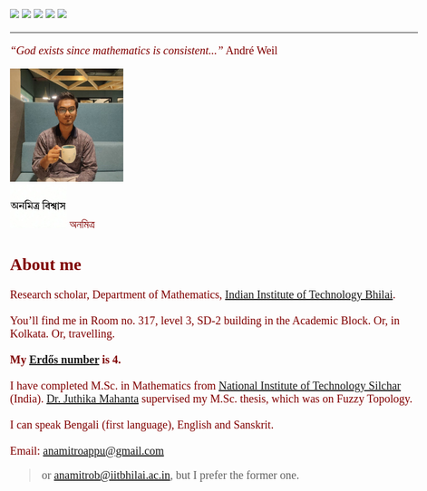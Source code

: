 <head>
<link rel="preconnect" href="https://fonts.googleapis.com">
<link rel="preconnect" href="https://fonts.gstatic.com" crossorigin>
<link href="https://fonts.googleapis.com/css2?family=Tiro+Bangla:ital@0;1&display=swap" rel="stylesheet">
  <style>
      body {
        font-family: "Tiro Bangla", serif;
        font-size: 20px;
color: Maroon;
      }
      footer {
  text-align: center;
  padding: 3px;
  background-color: DarkSalmon;
  color: white;
}
    </style>
</head>

[![](https://img.shields.io/badge/Home-yellow?style=for-the-badge)](https://anamitro.github.io/)
[![](https://img.shields.io/badge/Research-red?style=for-the-badge)](https://anamitro.github.io/research.html)
[![](https://img.shields.io/badge/Talks-red?style=for-the-badge)](https://anamitro.github.io/talks.html)
[![](https://img.shields.io/badge/Teaching-red?style=for-the-badge)](https://anamitro.github.io/teaching.html)
[![](https://img.shields.io/badge/Other_stuff-red?style=for-the-badge)](https://anamitro.github.io/hobbies.html)

____

*“God exists since mathematics is consistent...”* André Weil

<img src="picture.jpg" alt="drawing" width="200"/><br><img src="name3.jpg" alt="drawing" width="100"/>
<span style="font-family: 'Tiro Bangla', serif;">অনমিত্র</span>

## About me

Research scholar, Department of Mathematics, <a href="https://iitbhilai.ac.in/index.php?pid=dept_math">Indian Institute of Technology Bhilai</a>.
<br><br>
You’ll find me in Room no. 317, level 3, SD-2 building in the Academic Block. Or, in Kolkata. Or, travelling.
<br><br>
**My [Erdős number](https://sites.google.com/oakland.edu/grossman/home/the-erdoes-number-project) is 4.**
<br><br>
I have completed M.Sc. in Mathematics from <a href="http://maths.nits.ac.in/">National Institute of Technology Silchar</a> (India). [Dr. Juthika Mahanta](https://maths.nits.ac.in/faculties/juthika-mahanta) supervised my M.Sc. thesis, which was on Fuzzy Topology.
<br><br>
I can speak Bengali (first language), English and Sanskrit.
<br><br>
Email: anamitroappu@gmail.com
> or anamitrob@iitbhilai.ac.in, but I prefer the former one.


